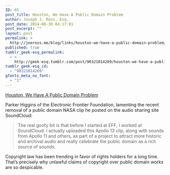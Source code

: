 ```yaml
---
ID: 65
post_title: Houston, We Have A Public Domain Problem
author: Joseph J. Ross, Esq.
post_date: 2014-06-30 04:17:01
post_excerpt: ""
layout: post
permalink: >
  http://joeross.me/blog/links/houston-we-have-a-public-domain-problem/
published: true
tumblr_geek-esq_permalink:
  - >
    http://geek-esq.tumblr.com/post/90321014269/houston-we-have-a-public-domain-problem
tumblr_geek-esq_id:
  - "90321014269"
gfonts_meta_no_font:
  - "1"
---
```

<a href='https://medium.com/@xor/houston-we-have-a-public-domain-problem-bd971c57dfdc'>Houston, We Have A Public Domain Problem</a><div class="link_description"><p>Parker Higgins of the Electronic Frontier Foundation, lamenting the recent removal of a public domain NASA clip he posted on the audio sharing site SoundCloud:</p>

<blockquote>
  <p>The real goofy bit is that before I started at EFF, I worked at SoundCloud. I actually uploaded this Apollo 13 clip, along with sounds from Apollo 11 and others, as part of a project to attract more historic and archival audio and really celebrate the public domain as a rich source of sounds.</p>
</blockquote>

<p>Copyright law has been trending in favor of rights holders for a long time. That’s precisely why unlawful claims of copyright over public domain works are so despicable.</p></div>